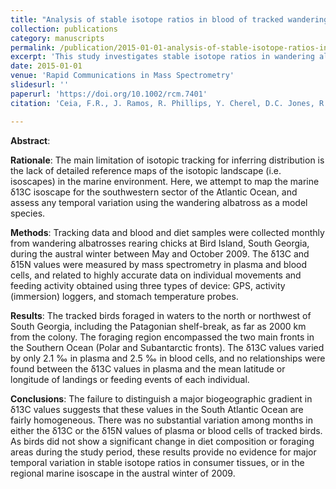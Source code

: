 ```yaml
---
title: "Analysis of stable isotope ratios in blood of tracked wandering albatrosses fails to distinguish a δ13C gradient within their winter foraging areas in the southwest Atlantic Ocean"
collection: publications
category: manuscripts
permalink: /publication/2015-01-01-analysis-of-stable-isotope-ratios-in-blood-of-tracked-wandering-albatrosses-fails-to-distinguish-a-d13c-gradient-within-their-winter-foraging-areas-in-the-southwest-atlantic-ocean
excerpt: 'This study investigates stable isotope ratios in wandering albatross blood to map the marine δ13C isoscape in the southwest Atlantic Ocean.'
date: 2015-01-01
venue: 'Rapid Communications in Mass Spectrometry'
slidesurl: ''
paperurl: 'https://doi.org/10.1002/rcm.7401'
citation: 'Ceia, F.R., J. Ramos, R. Phillips, Y. Cherel, D.C. Jones, R. Vieira, and J. Xavier (2015). "Analysis of stable isotope ratios in blood of tracked wandering albatrosses fails to distinguish a δ13C gradient within their winter foraging areas in the southwest Atlantic Ocean", <i>Rapid Communications in Mass Spectrometry</i>, 29, 2328-2336. <a href="https://doi.org/10.1002/rcm.7401">https://doi.org/10.1002/rcm.7401</a>'

---
```

**Abstract**:

**Rationale**:
The main limitation of isotopic tracking for inferring distribution is the lack of detailed reference maps of the isotopic landscape (i.e. isoscapes) in the marine environment. Here, we attempt to map the marine δ13C isoscape for the southwestern sector of the Atlantic Ocean, and assess any temporal variation using the wandering albatross as a model species.

**Methods**:
Tracking data and blood and diet samples were collected monthly from wandering albatrosses rearing chicks at Bird Island, South Georgia, during the austral winter between May and October 2009. The δ13C and δ15N values were measured by mass spectrometry in plasma and blood cells, and related to highly accurate data on individual movements and feeding activity obtained using three types of device: GPS, activity (immersion) loggers, and stomach temperature probes.

**Results**:
The tracked birds foraged in waters to the north or northwest of South Georgia, including the Patagonian shelf-break, as far as 2000 km from the colony. The foraging region encompassed the two main fronts in the Southern Ocean (Polar and Subantarctic fronts). The δ13C values varied by only 2.1 ‰ in plasma and 2.5 ‰ in blood cells, and no relationships were found between the δ13C values in plasma and the mean latitude or longitude of landings or feeding events of each individual.

**Conclusions**:
The failure to distinguish a major biogeographic gradient in δ13C values suggests that these values in the South Atlantic Ocean are fairly homogeneous. There was no substantial variation among months in either the δ13C or the δ15N values of plasma or blood cells of tracked birds. As birds did not show a significant change in diet composition or foraging areas during the study period, these results provide no evidence for major temporal variation in stable isotope ratios in consumer tissues, or in the regional marine isoscape in the austral winter of 2009.

